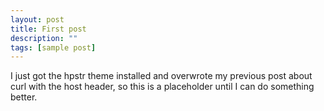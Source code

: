 ```yaml
---
layout: post
title: First post
description: ""
tags: [sample post]
---
```


I just got the hpstr theme installed and overwrote my previous post about curl with the host header, so this is a placeholder until I can do something better.

